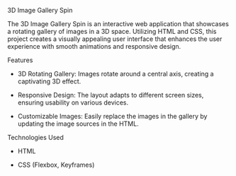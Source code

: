 3D Image Gallery Spin


The 3D Image Gallery Spin is an interactive web application that showcases a rotating gallery of images in a 3D space. Utilizing HTML and CSS, this project creates a visually appealing user interface that enhances the user experience with smooth animations and responsive design.

Features
  - 3D Rotating Gallery: Images rotate around a central axis, creating a captivating 3D effect.
    
  -  Responsive Design: The layout adapts to different screen sizes, ensuring usability on various devices.
    
  -  Customizable Images: Easily replace the images in the gallery by updating the image sources in the HTML.

Technologies Used
    
   -  HTML
     
   -  CSS (Flexbox, Keyframes)
